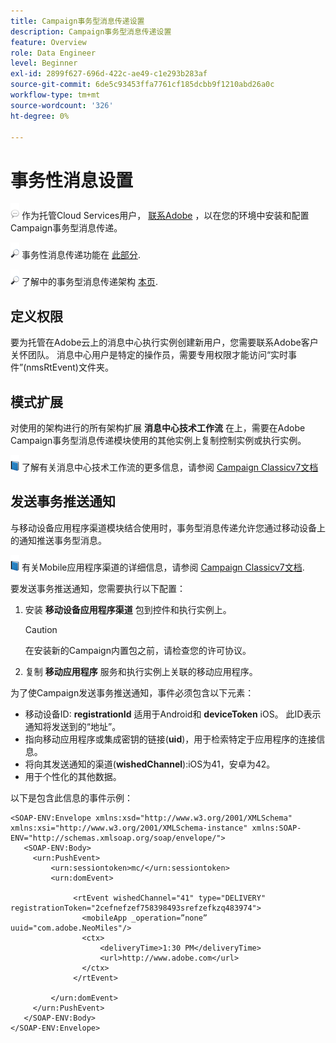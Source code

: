 ```yaml
---
title: Campaign事务型消息传递设置
description: Campaign事务型消息传递设置
feature: Overview
role: Data Engineer
level: Beginner
exl-id: 2899f627-696d-422c-ae49-c1e293b283af
source-git-commit: 6de5c93453ffa7761cf185dcbb9f1210abd26a0c
workflow-type: tm+mt
source-wordcount: '326'
ht-degree: 0%

---
```


# 事务性消息设置

![](../assets/do-not-localize/speech.png)  作为托管Cloud Services用户， [联系Adobe](../start/campaign-faq.md#support) ，以在您的环境中安装和配置Campaign事务型消息传递。

![](../assets/do-not-localize/glass.png) 事务性消息传递功能在 [此部分](../send/transactional.md).

![](../assets/do-not-localize/glass.png) 了解中的事务型消息传递架构 [本页](../architecture/architecture.md).

## 定义权限

要为托管在Adobe云上的消息中心执行实例创建新用户，您需要联系Adobe客户关怀团队。 消息中心用户是特定的操作员，需要专用权限才能访问“实时事件”(nmsRtEvent)文件夹。

## 模式扩展

对使用的架构进行的所有架构扩展 **消息中心技术工作流** 在上，需要在Adobe Campaign事务型消息传递模块使用的其他实例上复制控制实例或执行实例。

![](../assets/do-not-localize/book.png) 了解有关消息中心技术工作流的更多信息，请参阅 [Campaign Classicv7文档](https://experienceleague.adobe.com/docs/campaign-classic/using/transactional-messaging/configure-transactional-messaging/additional-configurations.html#technical-workflows)

## 发送事务推送通知

与移动设备应用程序渠道模块结合使用时，事务型消息传递允许您通过移动设备上的通知推送事务型消息。

![](../assets/do-not-localize/book.png) 有关Mobile应用程序渠道的详细信息，请参阅 [Campaign Classicv7文档](https://experienceleague.adobe.com/docs/campaign-classic/using/sending-messages/sending-push-notifications/about-mobile-app-channel.html?lang=en#sending-messages).

要发送事务推送通知，您需要执行以下配置：

1. 安装 **移动设备应用程序渠道** 包到控件和执行实例上。

   >[!CAUTION]
   >
   >在安装新的Campaign内置包之前，请检查您的许可协议。

1. 复制 **移动应用程序** 服务和执行实例上关联的移动应用程序。

为了使Campaign发送事务推送通知，事件必须包含以下元素：

* 移动设备ID: **registrationId** 适用于Android和 **deviceToken** iOS。 此ID表示通知将发送到的“地址”。
* 指向移动应用程序或集成密钥的链接(**uid**)，用于检索特定于应用程序的连接信息。
* 将向其发送通知的渠道(**wishedChannel**):iOS为41，安卓为42。
* 用于个性化的其他数据。

以下是包含此信息的事件示例：

```
<SOAP-ENV:Envelope xmlns:xsd="http://www.w3.org/2001/XMLSchema" xmlns:xsi="http://www.w3.org/2001/XMLSchema-instance" xmlns:SOAP-ENV="http://schemas.xmlsoap.org/soap/envelope/">
   <SOAP-ENV:Body>
     <urn:PushEvent>
         <urn:sessiontoken>mc/</urn:sessiontoken>
         <urn:domEvent>

              <rtEvent wishedChannel="41" type="DELIVERY" registrationToken="2cefnefzef758398493srefzefkzq483974">
                <mobileApp _operation=”none” uuid="com.adobe.NeoMiles"/>
                <ctx>
                    <deliveryTime>1:30 PM</deliveryTime>
                    <url>http://www.adobe.com</url>
                </ctx>
              </rtEvent>

         </urn:domEvent>
     </urn:PushEvent>           
   </SOAP-ENV:Body>
</SOAP-ENV:Envelope>
```
